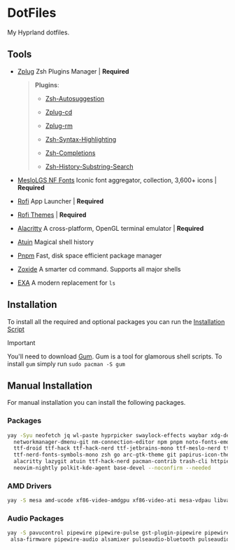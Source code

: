 # DotFiles

My Hyprland dotfiles.

## Tools

- [Zplug](https://github.com/zplug/zplug) Zsh Plugins Manager | **Required**

  > **Plugins**:
  >
  > - [Zsh-Autosuggestion](https://github.com/zsh-users/zsh-autosuggestions)
  >
  > - [Zplug-cd](https://github.com/b4b4r07/zplug-cd)
  >
  > - [Zplug-rm](https://github.com/b4b4r07/zplug-rm)
  >
  > - [Zsh-Syntax-Highlighting](https://github.com/zsh-users/zsh-syntax-highlighting)
  >
  > - [Zsh-Completions](https://github.com/zsh-users/zsh-completions)
  >
  > - [Zsh-History-Substring-Search](https://github.com/zsh-users/zsh-history-substring-search)

- [MesloLGS NF Fonts](https://github.com/romkatv/powerlevel10k-media/tree/master) Iconic font aggregator, collection, 3,600+ icons | **Required**

- [Rofi](https://github.com/davatorium/rofi) App Launcher | **Required**

- [Rofi Themes](https://github.com/newmanls/rofi-themes-collection#installing-themes) | **Required**

- [Alacritty](https://github.com/alacritty/alacritty) A cross-platform, OpenGL terminal emulator | **Required**

- [Atuin](https://github.com/ellie/atuin) Magical shell history

- [Pnpm](https://pnpm.io/) Fast, disk space efficient package manager

- [Zoxide](https://github.com/ajeetdsouza/zoxide) A smarter cd command. Supports all major shells

- [EXA](https://github.com/ogham/exa) A modern replacement for `ls`

## Installation

To install all the required and optional packages you can run the [Installation Script](https://github.com/Hamza12700/DotFiles/blob/main/installer/install.sh)

> [!IMPORTANT]
> You'll need to download [Gum](https://github.com/charmbracelet/gum). Gum is a tool for glamorous shell scripts.
> To install `gum` simply run `sudo pacman -S gum`


## Manual Installation

For manual installation you can install the following packages.

### Packages

```bash
yay -Syu neofetch jq wl-paste hyprpicker swaylock-effects waybar xdg-desktop-portal-hyprland unclutter brightnessctl btop dunst fd fzf github-cli network-manager-applet \
  networkmanager-dmenu-git nm-connection-editor npm pnpm noto-fonts-emoji noto-fonts noto-fonts-extra picom spotify-launcher tree-sitter \
  ttf-droid ttf-hack ttf-hack-nerd ttf-jetbrains-mono ttf-meslo-nerd ttf-nerd-fonts-symbols ttf-nerd-fonts-symbols-common \
  ttf-nerd-fonts-symbols-mono zsh go arc-gtk-theme git papirus-icon-theme thunar bluez bluez-utils ripgrep cliphist feh swaybg ranger \
  alacritty lazygit atuin ttf-hack-nerd pacman-contrib trash-cli httpie zoxide exa bat starship nodejs rofi unzip \
  neovim-nightly polkit-kde-agent base-devel --noconfirm --needed
```

### AMD Drivers

```bash
yay -S mesa amd-ucode xf86-video-amdgpu xf86-video-ati mesa-vdpau libva-vdpau-driver libvdpau-va-gl libva-mesa-driver vulkan-radeon --noconfirm --needed
```

### Audio Packages

```bash
yay -S pavucontrol pipewire pipewire-pulse gst-plugin-pipewire pipewire-jack libpulse pulseaudio pipewire-alsa alsa-utils \
 alsa-firmware pipewire-audio alsamixer pulseaudio-bluetooth pulseaudio-equalizer --noconfirm --needed
```
